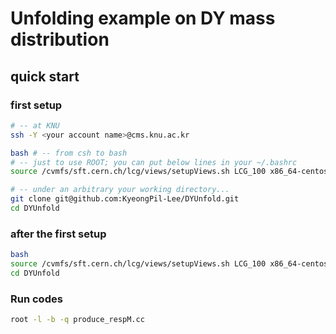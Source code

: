 # Unfolding example on DY mass distribution

## quick start
### first setup
```bash
# -- at KNU
ssh -Y <your account name>@cms.knu.ac.kr

bash # -- from csh to bash
# -- just to use ROOT; you can put below lines in your ~/.bashrc
source /cvmfs/sft.cern.ch/lcg/views/setupViews.sh LCG_100 x86_64-centos7-gcc10-opt # -- could take some time

# -- under an arbitrary your working directory...
git clone git@github.com:KyeongPil-Lee/DYUnfold.git
cd DYUnfold
```

### after the first setup
```bash
bash
source /cvmfs/sft.cern.ch/lcg/views/setupViews.sh LCG_100 x86_64-centos7-gcc10-opt
cd DYUnfold
```

### Run codes
```bash
root -l -b -q produce_respM.cc
```